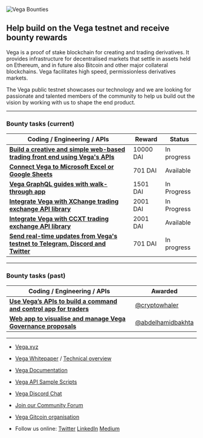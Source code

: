 ![Vega Bounties](https://user-images.githubusercontent.com/149245/102112265-5e374e80-3e2f-11eb-88c6-61181f817f35.png)

## Help build on the Vega testnet and receive bounty rewards

Vega is a proof of stake blockchain for creating and trading derivatives. It provides infrastructure for decentralised markets that settle in assets held on Ethereum, and in future also Bitcoin and other major collateral blockchains. Vega facilitates high speed, permissionless derivatives markets. 

The Vega public testnet showcases our technology and we are looking for passionate and talented members of the community to help us build out the vision by working with us to shape the end product.

-------

### Bounty tasks (current)

| Coding / Engineering / APIs | Reward | Status |
|-------|-------|-------|
| **[Build a creative and simple web-based trading front end using Vega's APIs](https://github.com/vegaprotocol/bounties/issues/8)** | 10000 DAI | In progress |
| **[Connect Vega to Microsoft Excel or Google Sheets](https://github.com/vegaprotocol/bounties/issues/5)** | 701 DAI | Available |
| **[Vega GraphQL guides with walk-through app](https://github.com/vegaprotocol/bounties/issues/6)** | 1501 DAI | In Progress |
| **[Integrate Vega with XChange trading exchange API library](https://github.com/vegaprotocol/bounties/issues/4)** | 2001 DAI | In Progress |
| **[Integrate Vega with CCXT trading exchange API library](https://github.com/vegaprotocol/bounties/issues/1)** | 2001 DAI | Available |
| **[Send real-time updates from Vega's testnet to Telegram, Discord and Twitter](https://github.com/vegaprotocol/bounties/issues/3)** | 701 DAI | In progress |

-------

### Bounty tasks (past)

| Coding / Engineering / APIs | Awarded |
|-------|-------|
| **[Use Vega’s APIs to build a command and control app for traders](https://github.com/vegaprotocol/0x955C6789A7fbee203B4bE0F01428E769308813f2/issues/1)**  | [@cryptowhaler](https://github.com/cryptowhaler) |
| **[Web app to visualise and manage Vega Governance proposals](https://github.com/vegaprotocol/bounties/issues/2)**  | [@abdelhamidbakhta](https://github.com/abdelhamidbakhta) |

-------

- [Vega.xyz](https://vega.xyz)

- [Vega Whitepaper](https://vega.xyz/papers/vega-protocol-whitepaper.pdf) / [Technical overview](https://vega.xyz/assets/vega-technical-overview.pdf)

- [Vega Documentation](https://docs.testnet.vega.xyz)

- [Vega API Sample Scripts](https://github.com/vegaprotocol/sample-api-scripts/)

- [Vega Discord Chat](https://vega.xyz/discord)

- [Join our Community Forum](https://community.vega.xyz)

- [Vega Gitcoin organisation](https://gitcoin.co/vegaprotocol)

- Follow us online: [Twitter](https://twitter.com/vegaprotocol) [LinkedIn](https://www.linkedin.com/company/vega-protocol) [Medium](https://medium.com/vegaprotocol) 


